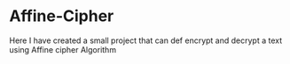 # Affine-Cipher
<p>Here I have created a small project that can def encrypt and decrypt a text using Affine cipher Algorithm</p>
